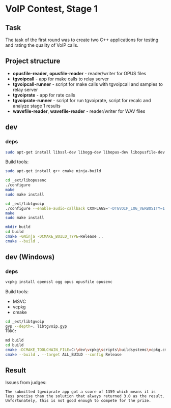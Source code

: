 # VoIP Contest, Stage 1

## Task

The task of the first round was to create two C++ applications for testing and rating the quality of VoIP calls.

## Project structure

- **opusfile-reader**, **opusfile-reader** - reader/writer for OPUS files
- **tgvoipcall** - app for make calls to relay server
- **tgvoipcall-runner** - script for make calls with tgvoipcall and samples to relay server
- **tgvoiprate** - app for rate calls
- **tgvoiprate-runner** - script for run tgvoiprate, script for recalc and analyze stage 1 results
- **wavefile-reader**, **wavefile-reader** - reader/writer for WAV files

## dev

### deps

```sh
sudo apt-get install libssl-dev libogg-dev libopus-dev libopusfile-dev
```

Build tools:

```sh
sudo apt-get install g++ cmake ninja-build
```

```sh
cd _ext/libopusenc
./configure
make
sudo make install

cd _ext/libtgvoip
./configure --enable-audio-callback CXXFLAGS='-DTGVOIP_LOG_VERBOSITY=1 -DNDEBUG'
make
sudo make install

mkdir build
cd build
cmake -GNinja -DCMAKE_BUILD_TYPE=Release ..
cmake --build .
```

## dev (Windows)

### deps

```sh
vcpkg install openssl ogg opus opusfile opusenc
```

Build tools:
- MSVC
- vcpkg
- cmake

```sh
cd _ext/libtgvoip
gyp --depth=. libtgvoip.gyp
TODO:

md build
cd build
cmake -DCMAKE_TOOLCHAIN_FILE=C:\dev\vcpkg\scripts\buildsystems\vcpkg.cmake -DVCPKG_TARGET_TRIPLET=x64-windows-static -DCMAKE_LIBRARY_PATH=../_ext/libtgvoip/x64/Release ..
cmake --build . --target ALL_BUILD --config Release
```

## Result

Issues from judges:

```
The submitted tgvoiprate app got a score of 1359 which means it is less precise than the solution that always returned 3.0 as the result. Unfortunately, this is not good enough to compete for the prize.
```
